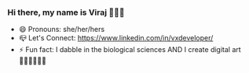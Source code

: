 ### Hi there, my name is Viraj 👩🏻‍💻

- 😄 Pronouns: she/her/hers
- 📪 Let's Connect: https://www.linkedin.com/in/vxdeveloper/
- ⚡ Fun fact: I dabble in the biological sciences AND I create digital art 🧑🏻‍🔬🧑🏻‍🎨
